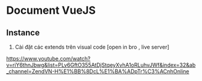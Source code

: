 # Document VueJS
## Instance
1. Cài đặt các extends trên visual code [open in bro , live server]

https://www.youtube.com/watch?v=riY6thnJbwg&list=PLv6GftO355AtDjStqeyXvhA1oRLuhvJWf&index=32&ab_channel=ZendVN-H%E1%BB%8DcL%E1%BA%ADpTr%C3%ACnhOnline
